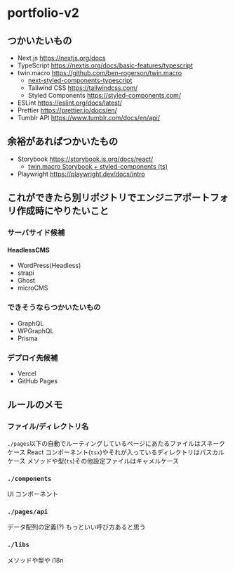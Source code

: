 # portfolio-v2

## つかいたいもの

- Next.js <https://nextjs.org/docs>
- TypeScript <https://nextjs.org/docs/basic-features/typescript>
- twin.macro <https://github.com/ben-rogerson/twin.macro>
  - [next-styled-components-typescript](https://github.com/ben-rogerson/twin.examples/tree/master/next-styled-components-typescript)
  - Tailwind CSS <https://tailwindcss.com/>
  - Styled Components <https://styled-components.com/>
- ESLint <https://eslint.org/docs/latest/>
- Prettier <https://prettier.io/docs/en/>
- Tumblr API <https://www.tumblr.com/docs/en/api/>

## 余裕があればつかいたもの

- Storybook <https://storybook.js.org/docs/react/>
  - [twin.macro Storybook + styled-components (ts)](https://github.com/ben-rogerson/twin.examples/tree/master/storybook-styled-components-typescript)
- Playwright <https://playwright.dev/docs/intro>

## これができたら別リポジトリでエンジニアポートフォリ作成時にやりたいこと

### サーバサイド候補

#### HeadlessCMS

- WordPress(Headless)
- strapi
- Ghost
- microCMS

### できそうならつかいたいもの

- GraphQL
- WPGraphQL
- Prisma

### デプロイ先候補

- Vercel
- GitHub Pages

## ルールのメモ

### ファイル/ディレクトリ名

`./pages`以下の自動でルーティングしているページにあたるファイルはスネークケース
React コンポーネント(`tsx`)やそれが入っているディレクトリはパスカルケース
メソッドや型(`ts`)その他設定ファイルはキャメルケース

### `./components`

UI コンポーネント

### `./pages/api`

データ配列の定義(?) もっといい呼び方あると思う

### `./libs`

メソッドや型や i18n
